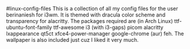#linux-config-files
This is a collection of all my config files for the user berinaniesh for i3wm. It is themed with dracula color scheme and transparency for alacritty. 
The packages required are (in Arch Linux) ttf-ubuntu-font-family ttf-awesome i3 (with i3-gaps) picom alacritty lxappearance qt5ct xfce4-power-manager google-chrome (aur) feh. 
The wallpaper is also included just cuz I liked it very much. 
